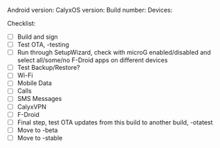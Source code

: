 Android version:
CalyxOS version:
Build number:
Devices:

Checklist:
* [ ] Build and sign
* [ ] Test OTA, -testing
* [ ] Run through SetupWizard, check with microG enabled/disabled and select all/some/no F-Droid apps on different devices
* [ ] Test Backup/Restore?
* [ ] Wi-Fi
* [ ] Mobile Data
* [ ] Calls
* [ ] SMS Messages
* [ ] CalyxVPN
* [ ] F-Droid
* [ ] Final step, test OTA updates from this build to another build, -otatest
* [ ] Move to -beta
* [ ] Move to -stable
